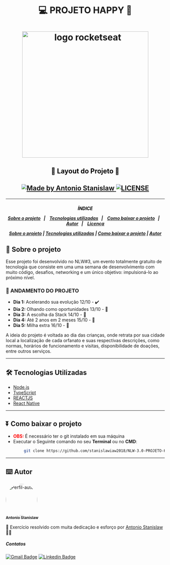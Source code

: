 <h1 align="center">

:computer: **PROJETO HAPPY** 🙂 

</h1>
<h1 align="center">
<img alt="logo rocketseat" src="https://user-images.githubusercontent.com/38081852/83981650-1e2e6680-a8f6-11ea-9f42-6df8fe809e4b.png" width="400px">
</h1>

<h2 align="center" style="color:black"> 🚧 Layout do Projeto 🚧<h2>

<p align="center">
    <a href="https://www.linkedin.com/in/antonio-stanislaw-dos-santos-47a077106/">
        <img alt="Made by Antonio Stanislaw" src="https://img.shields.io/badge/made%20by-Antonio Stanislaw-%fc8406">
    </a>
    <a href="LICENSE">
        <img alt="LICENSE" src="https://img.shields.io/badge/license-MIT-%fc8406">
    </a>
</p>

---

<h5 align="center">
<p style="color:black">ÍNDICE</p>

<p align="center">
  <a href="#🚀-Sobre-o-projeto">Sobre o projeto</a>&nbsp;&nbsp;&nbsp;|&nbsp;&nbsp;&nbsp;
  <a href="#🛠️-Tecnologias-Utilizadas">Tecnologias utilizadas</a>&nbsp;&nbsp;&nbsp;|&nbsp;&nbsp;&nbsp;
  <a href="#⏬-Como-baixar-o-projeto">Como baixar o projeto</a>&nbsp;&nbsp;&nbsp;|&nbsp;&nbsp;&nbsp;
  <a href="#⌨️-Autor">Autor</a>&nbsp;&nbsp;&nbsp;|&nbsp;&nbsp;&nbsp;
  <a href="#licença">Licença</a>
</p>


[Sobre o projeto](#🚀-Sobre-o-projeto) | [Tecnologias utilizadas](#🛠️-Tecnologias-Utilizadas) | [Como baixar o projeto](#⏬-Como-baixar-o-projeto) | [Autor](#⌨️-Autor)



## 🚀 Sobre o projeto
Esse projeto foi desenvolvido no NLW#3, um evento totalmente gratuito de tecnologia que consiste em uma uma semana de desenvolvimento com muito código, desafios, networking e um único objetivo: impulsioná-lo ao próximo nível. 

### 🚧 ANDAMENTO DO PROJETO
- **Dia 1:** Acelerando sua evolução 12/10 - ✔️
- **Dia 2:** Olhando como oportunidades 13/10 - 🚧
- **Dia 3:** A escolha da Stack 14/10 - 🚧
- **Dia 4:** Até 2 anos em 2 meses 15/10 - 🚧
- **Dia 5:** Milha extra 16/10 - 🚧

A ideia do projeto é voltada ao dia das crianças, onde retrata por sua cidade local a localização de cada orfanato e suas respectivas descrições, como normas, horários de funcionamento e visitas, disponibilidade de doações, entre outros serviços.

---

## 🛠️ Tecnologias Utilizadas

- [Node.js](https://nodejs.org/)
- [TypeScript](https://www.typescriptlang.org/)
- [REACTJS](https://pt-br.reactjs.org/)
- [React Native](https://reactnative.dev/)

---

## ⏬ Como baixar o projeto
- <b style="color:red"> OBS: </b> É necessário ter o git instalado em sua máquina
- Executar o Seguinte comando no seu **Terminal** ou no **CMD**:

```bash
        git clone https://github.com/stanislawiaw2018/NLW-3.0-PROJETO-HAPPY.git


```

---


## ⌨️ Autor

<img style="border-radius: 50%;" src="https://avatars1.githubusercontent.com/u/54186220?s=460&u=6095908872ed5e96a473f85605949ad1b2efa98f&v=4" width="100px;" alt="Perfil-autor" ><br>
<sub><b>Antonio Stanislaw</b></sub>

:rocket: Exercício resolvido com muita dedicação e esforço por [Antonio Stanislaw](https://www.linkedin.com/in/antonio-stanislaw-dos-santos-47a077106/) :man_technologist:

##### Contatos
[![Gmail Badge](https://img.shields.io/badge/Gmail-c14438?style=flat-square&logo=Gmail&logoColor=white&link=mailto:stanislaw.iaw2018@gmail.com)](mailto:stanislaw.iaw2018@gmail.com)&nbsp;[![Linkedin Badge](https://img.shields.io/badge/-LinkedIn-blue?style=flat-square&logo=Linkedin&logoColor=white&link=https://www.linkedin.com/in/antonio-stanislaw-dos-santos-47a077106/)](https://www.linkedin.com/in/antonio-stanislaw-dos-santos-47a077106/)